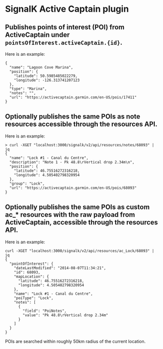 # SignalK Active Captain plugin


## Publishes points of interest (POI) from ActiveCaptain under `pointsOfInterest.activeCaptain.{id}`.
Here is an example:

```
{
  "name": "Lagoon Cove Marina",
  "position": {
    "latitude": 50.5985485022279,
    "longitude": -126.313741207123
  },
  "type": "Marina",
  "notes": "",
  "url": "https://activecaptain.garmin.com/en-US/pois/17411"
}
```

## Optionally publishes the same POIs as note resources accessible through the resources API.
Here is an example:
```
> curl -XGET "localhost:3000/signalk/v2/api/resources/notes/68093" | jq
{
  "name": "Lock #1 - Canal du Centre",
  "description": "Note 1 - Pk 48.8\rVertical drop 2.34m\n",
  "position": {
    "latitude": 46.75516272316218,
    "longitude": 4.505402798320954
  },
  "group": "Lock",
  "url": "https://activecaptain.garmin.com/en-US/pois/68093"
}
```

## Optionally publishes the same POIs as custom ac_* resources with the raw payload from ActiveCaptain, accessible through the resources API. 
Here is an example:
```
curl -XGET "localhost:3000/signalk/v2/api/resources/ac_Lock/68093" | jq
{
  "pointOfInterest": {
    "dateLastModified": "2014-08-07T11:34:21",
    "id": 68093,
    "mapLocation": {
      "latitude": 46.75516272316218,
      "longitude": 4.505402798320954
    },
    "name": "Lock #1 - Canal du Centre",
    "poiType": "Lock",
    "notes": [
      {
        "field": "PoiNotes",
        "value": "Pk 48.8\rVertical drop 2.34m"
      }
    ]
  }
}
```

POIs are searched within roughly 50km radius of the current location.
